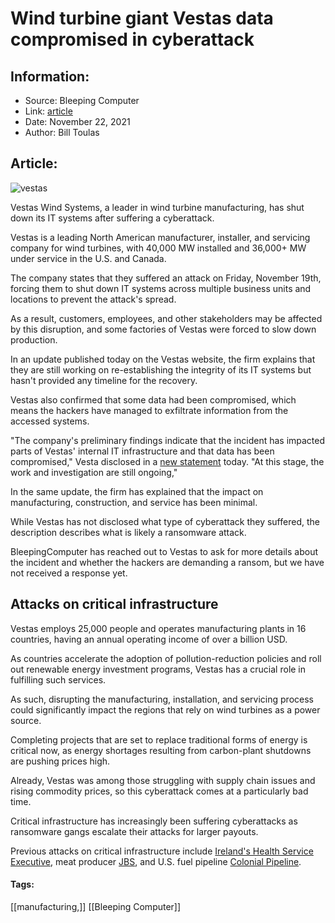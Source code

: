 # Wind turbine giant Vestas data compromised in cyberattack
### 

## Information:
+ Source: Bleeping Computer
+ Link: [article](https://www.bleepingcomputer.com/news/security/wind-turbine-giant-vestas-data-compromised-in-cyberattack/)
+ Date: November 22, 2021
+ Author: Bill Toulas


## Article:
![vestas](https://www.bleepstatic.com/content/hl-images/2021/11/22/vestas_wind_turbine.jpg?rand=762756205)


Vestas Wind Systems, a leader in wind turbine manufacturing, has shut down its IT systems after suffering a cyberattack.


Vestas is a leading North American manufacturer, installer, and servicing company for wind turbines, with 40,000 MW installed and 36,000+ MW under service in the U.S. and Canada.


The company states that they suffered an attack on Friday, November 19th, forcing them to shut down IT systems across multiple business units and locations to prevent the attack's spread.


As a result, customers, employees, and other stakeholders may be affected by this disruption, and some factories of Vestas were forced to slow down production.


In an update published today on the Vestas website, the firm explains that they are still working on re-establishing the integrity of its IT systems but hasn't provided any timeline for the recovery.


Vestas also confirmed that some data had been compromised, which means the hackers have managed to exfiltrate information from the accessed systems.


"The company's preliminary findings indicate that the incident has impacted parts of Vestas' internal IT infrastructure and that data has been compromised," Vesta disclosed in a [new statement](https://www.vestas.com/en/media/company-news/2021/update-on-cyber-security-incident-c3457795) today. "At this stage, the work and investigation are still ongoing," 


In the same update, the firm has explained that the impact on manufacturing, construction, and service has been minimal.


While Vestas has not disclosed what type of cyberattack they suffered, the description describes what is likely a ransomware attack.


BleepingComputer has reached out to Vestas to ask for more details about the incident and whether the hackers are demanding a ransom, but we have not received a response yet.


Attacks on critical infrastructure
----------------------------------


Vestas employs 25,000 people and operates manufacturing plants in 16 countries, having an annual operating income of over a billion USD.


As countries accelerate the adoption of pollution-reduction policies and roll out renewable energy investment programs, Vestas has a crucial role in fulfilling such services.


As such, disrupting the manufacturing, installation, and servicing process could significantly impact the regions that rely on wind turbines as a power source.


Completing projects that are set to replace traditional forms of energy is critical now, as energy shortages resulting from carbon-plant shutdowns are pushing prices high.


Already, Vestas was among those struggling with supply chain issues and rising commodity prices, so this cyberattack comes at a particularly bad time.


Critical infrastructure has increasingly been suffering cyberattacks as ransomware gangs escalate their attacks for larger payouts.


Previous attacks on critical infrastructure include [Ireland's Health Service Executive](https://www.bleepingcomputer.com/news/security/irish-healthcare-shuts-down-it-systems-after-conti-ransomware-attack/), meat producer [JBS](https://www.bleepingcomputer.com/news/security/food-giant-jbs-foods-shuts-down-production-after-cyberattack/), and U.S. fuel pipeline [Colonial Pipeline](https://www.bleepingcomputer.com/news/security/largest-us-pipeline-shuts-down-operations-after-ransomware-attack/).




#### Tags:
[[manufacturing,]] [[Bleeping Computer]]
